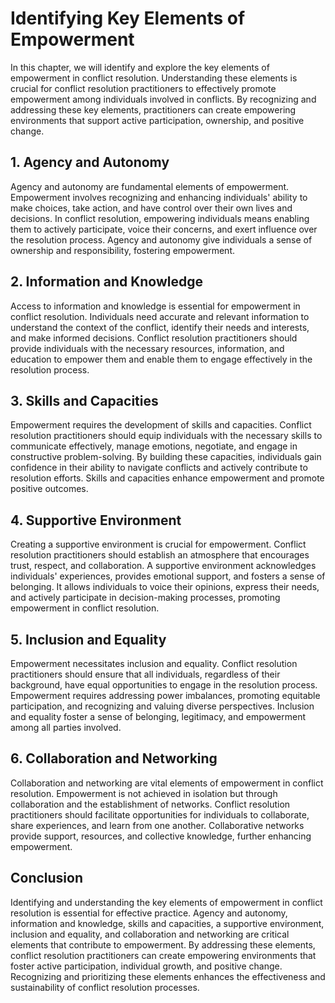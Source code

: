 Identifying Key Elements of Empowerment
================================================

In this chapter, we will identify and explore the key elements of empowerment in conflict resolution. Understanding these elements is crucial for conflict resolution practitioners to effectively promote empowerment among individuals involved in conflicts. By recognizing and addressing these key elements, practitioners can create empowering environments that support active participation, ownership, and positive change.

1\. Agency and Autonomy
----------------------

Agency and autonomy are fundamental elements of empowerment. Empowerment involves recognizing and enhancing individuals' ability to make choices, take action, and have control over their own lives and decisions. In conflict resolution, empowering individuals means enabling them to actively participate, voice their concerns, and exert influence over the resolution process. Agency and autonomy give individuals a sense of ownership and responsibility, fostering empowerment.

2\. Information and Knowledge
----------------------------

Access to information and knowledge is essential for empowerment in conflict resolution. Individuals need accurate and relevant information to understand the context of the conflict, identify their needs and interests, and make informed decisions. Conflict resolution practitioners should provide individuals with the necessary resources, information, and education to empower them and enable them to engage effectively in the resolution process.

3\. Skills and Capacities
------------------------

Empowerment requires the development of skills and capacities. Conflict resolution practitioners should equip individuals with the necessary skills to communicate effectively, manage emotions, negotiate, and engage in constructive problem-solving. By building these capacities, individuals gain confidence in their ability to navigate conflicts and actively contribute to resolution efforts. Skills and capacities enhance empowerment and promote positive outcomes.

4\. Supportive Environment
-------------------------

Creating a supportive environment is crucial for empowerment. Conflict resolution practitioners should establish an atmosphere that encourages trust, respect, and collaboration. A supportive environment acknowledges individuals' experiences, provides emotional support, and fosters a sense of belonging. It allows individuals to voice their opinions, express their needs, and actively participate in decision-making processes, promoting empowerment in conflict resolution.

5\. Inclusion and Equality
-------------------------

Empowerment necessitates inclusion and equality. Conflict resolution practitioners should ensure that all individuals, regardless of their background, have equal opportunities to engage in the resolution process. Empowerment requires addressing power imbalances, promoting equitable participation, and recognizing and valuing diverse perspectives. Inclusion and equality foster a sense of belonging, legitimacy, and empowerment among all parties involved.

6\. Collaboration and Networking
-------------------------------

Collaboration and networking are vital elements of empowerment in conflict resolution. Empowerment is not achieved in isolation but through collaboration and the establishment of networks. Conflict resolution practitioners should facilitate opportunities for individuals to collaborate, share experiences, and learn from one another. Collaborative networks provide support, resources, and collective knowledge, further enhancing empowerment.

Conclusion
----------

Identifying and understanding the key elements of empowerment in conflict resolution is essential for effective practice. Agency and autonomy, information and knowledge, skills and capacities, a supportive environment, inclusion and equality, and collaboration and networking are critical elements that contribute to empowerment. By addressing these elements, conflict resolution practitioners can create empowering environments that foster active participation, individual growth, and positive change. Recognizing and prioritizing these elements enhances the effectiveness and sustainability of conflict resolution processes.
